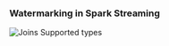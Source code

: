 ### Watermarking in Spark Streaming

![Joins Supported types](/Users/sampatbudankayala/PycharmProjects/UdacityStreaming/docs_spark/sample_exercise4_spark_structured_streaming_api/Watermarking.png)
